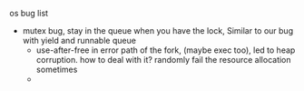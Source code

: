 
os bug list

* mutex bug, stay in the queue when you have the lock, Similar to our bug with
  yield and runnable queue
  * use-after-free in error path of the fork, (maybe exec too), led to heap
    corruption. how to deal with it? randomly fail the resource allocation
    sometimes
  * 
